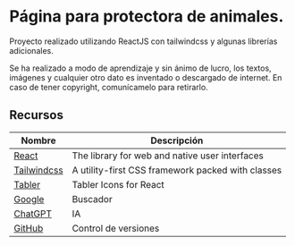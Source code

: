 # Página para protectora de animales.
Proyecto realizado utilizando ReactJS con tailwindcss y algunas librerías adicionales.

Se ha realizado a modo de aprendizaje y sin ánimo de lucro, los textos, imágenes y cualquier otro dato es inventado o descargado de internet. En caso de tener copyright, comunícamelo para retirarlo.

## Recursos 

| Nombre | Descripción|
| ---      | ---       |
| [React](https://react.dev/) | The library for web and native user interfaces |
| [Tailwindcss](https://tailwindcss.com/)     | A utility-first CSS framework packed with classes |
| [Tabler](https://tabler.io/icons)     | Tabler Icons for React |
| [Google](https://google.es)     | Buscador |
| [ChatGPT](https://chatgpt.com/)     | IA |
| [GitHub](https://github.com/)     | Control de versiones |